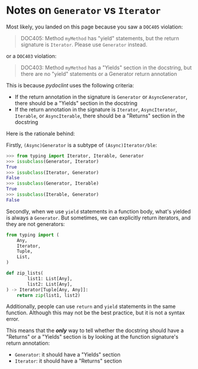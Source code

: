 # Notes on `Generator` vs `Iterator`

Most likely, you landed on this page because you saw a `DOC405` violation:

> DOC405: Method `myMethod` has "yield" statements, but the return signature is
> `Iterator`. Please use `Generator` instead.

or a `DOC403` violation:

> DOC403: Method `myMethod` has a "Yields" section in the docstring, but there
> are no "yield" statements or a Generator return annotation

This is because _pydoclint_ uses the following criteria:

- If the return annotation in the signature is `Generator` or `AsyncGenerator`,
  there should be a "Yields" section in the docstring
- If the return annotation in the signature is `Iterator`, `AsyncIterator`,
  `Iterable`, or `AsyncIterable`, there should be a "Returns" section in the
  docstring

Here is the rationale behind:

Firstly, `(Async)Generator` is a subtype of `(Async)Iterator/ble`:

```python
>>> from typing import Iterator, Iterable, Generator
>>> issubclass(Generator, Iterator)
True
>>> issubclass(Iterator, Generator)
False
>>> issubclass(Generator, Iterable)
True
>>> issubclass(Iterable, Generator)
False
```

Secondly, when we use `yield` statements in a function body, what's yielded is
always a `Generator`. But sometimes, we can explicitly return iterators, and
they are not generators:

```python
from typing import (
    Any,
    Iterator,
    Tuple,
    List,
)

def zip_lists(
        list1: List[Any],
        list2: List[Any],
) -> Iterator[Tuple[Any, Any]]:
    return zip(list1, list2)
```

Additionally, people can use `return` and `yield` statements in the same
function. Although this may not be the best practice, but it is not a syntax
error.

This means that the **_only_** way to tell whether the docstring should have a
"Returns" or a "Yields" section is by looking at the function signature's
return annotation:

- `Generator`: it should have a "Yields" section
- `Iterator`: it should have a "Returns" section
